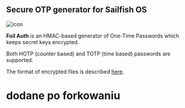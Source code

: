 ## Secure OTP generator for Sailfish OS

![icon](icons/86x86/harbour-foilauth.png)

**Foil Auth** is an HMAC-based generator of One-Time Passwords
which keeps secret keys encrypted.

Both HOTP (counter based) and TOTP (time based) passwords are
supported.

The format of encrypted files is described
[here](https://github.com/monich/foil/blob/master/libfoilmsg/README).
# dodane po forkowaniu